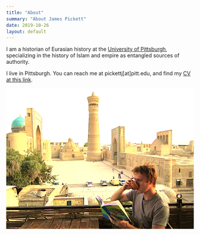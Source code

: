 ```yaml
---
title: "About"
summary: "About James Pickett"
date: 2019-10-26
layout: default
---
```


I am a historian of Eurasian history at the [University of Pittsburgh][1], specializing in the history of Islam and empire as entangled sources of authority.

I live in Pittsburgh. You can reach me at pickettj[at]pitt.edu, and find my [CV at this link](https://pitt.academia.edu/JamesPickett/CurriculumVitae).

![Researcher Portrait][image-1]

[1]:	http://www.history.pitt.edu/people/james-pickett

[image-1]:	assets/images/bukh_james_wht.png "James in Bukhara"
